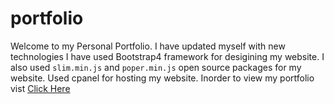 # portfolio
Welcome to my Personal Portfolio. I have updated myself with new technologies
I have used Bootstrap4 framework for desigining my website.
I also used `slim.min.js` and `poper.min.js` open source packages for my website.
Used cpanel for hosting my website.
Inorder to view my portfolio vist [Click Here](http://pkumar-bezavada.com/)
